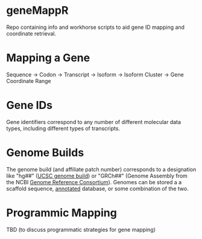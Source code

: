 # geneMappR
Repo containing info and workhorse scripts to aid gene ID mapping and coordinate retrieval.

# Mapping a Gene
Sequence -> Codon -> Transcript -> Isoform -> Isoform Cluster -> Gene Coordinate Range

# Gene IDs
Gene identifiers correspond to any number of different molecular data types, including different types of transcripts.

# Genome Builds
The genome build (and affiliate patch number) corresponds to a designation like "hg##" ([UCSC genome build](https://genome.ucsc.edu/FAQ/FAQreleases.html)) or "GRCh##" (Genome Assembly from the NCBI [Genome Reference Consortium](https://www.ncbi.nlm.nih.gov/grc)). Genomes can be stored a a scaffold sequence, [annotated](https://www.ncbi.nlm.nih.gov/genome/annotation_euk/process/) database, or some combination of the two.

# Programmic Mapping
TBD (to discuss programmatic strategies for gene mapping)
